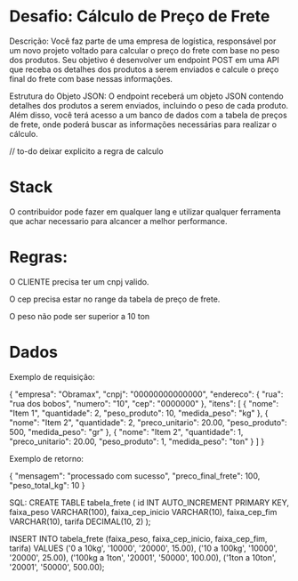 # Desafio: Cálculo de Preço de Frete

Descrição:
Você faz parte de uma empresa de logística, responsável por um novo projeto voltado para calcular o preço do frete com base no peso dos produtos. Seu objetivo é desenvolver um endpoint POST em uma API que receba os detalhes dos produtos a serem enviados e calcule o preço final do frete com base nessas informações.

Estrutura do Objeto JSON:
O endpoint receberá um objeto JSON contendo detalhes dos produtos a serem enviados, incluindo o peso de cada produto. Além disso, você terá acesso a um banco de dados com a tabela de preços de frete, onde poderá buscar as informações necessárias para realizar o cálculo.

// to-do deixar explicito a regra de calculo 

# Stack
O contribuidor pode fazer em qualquer lang e utilizar qualquer ferramenta que achar necessario para alcancer a melhor performance.

# Regras:
O CLIENTE precisa ter um cnpj valido.

O cep precisa estar no range da tabela de preço de frete.

O peso não pode ser superior a 10 ton

# Dados
Exemplo de requisição:

{
"empresa": "Obramax",
"cnpj": "00000000000000",
"endereco": {
"rua": "rua dos bobos",
"numero": "10",
"cep": "0000000"
},
"itens": [
{
"nome": "Item 1",
"quantidade": 2,
"peso_produto": 10,
"medida_peso": "kg"
},
{
"nome": "Item 2",
"quantidade": 2,
"preco_unitario": 20.00,
"peso_produto": 500,
"medida_peso": "gr"
},
{
"nome": "Item 2",
"quantidade": 1,
"preco_unitario": 20.00,
"peso_produto": 1,
"medida_peso": "ton"
}
]
}

Exemplo de retorno:

{
"mensagem": "processado com sucesso",
"preco_final_frete": 100,
"peso_total_kg": 10
}

SQL:
CREATE TABLE tabela_frete (
id INT AUTO_INCREMENT PRIMARY KEY,
faixa_peso VARCHAR(100),
faixa_cep_inicio VARCHAR(10),
faixa_cep_fim VARCHAR(10),
tarifa DECIMAL(10, 2)
);

INSERT INTO tabela_frete (faixa_peso, faixa_cep_inicio, faixa_cep_fim, tarifa)
VALUES
('0 a 10kg', '10000', '20000', 15.00),
('10 a 100kg', '10000', '20000', 25.00),
('100kg a 1ton', '20001', '50000', 100.00),
('1ton a 10ton', '20001', '50000', 500.00);


